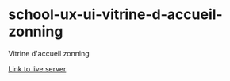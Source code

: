 # school-ux-ui-vitrine-d-accueil-zonning

Vitrine d'accueil zonning

[Link to live server](https://saddektouati.site/schl/s3-ux-ui/7-vitrine-d-accueil/zonning)
